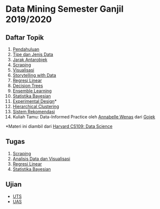 # Data Mining Semester Ganjil 2019/2020

## Daftar Topik

1. [Pendahuluan](01-intro.pdf)
2. [Tipe dan Jenis Data](02-data.pdf)
3. [Jarak Antarobjek](03-jarak.pdf)
4. [Scraping](04-scraping.pdf)
5. [Visualisasi](05-visualisasi.pdf)
6. [Storytelling with Data](https://docs.google.com/presentation/d/19JSt8f6iUpWnAIlEGTmbRFaPm9AHeZfXPrFDxIqcVpM/edit?usp=sharing)
7. [Regresi Linear](07-regresi.pdf)
8. [Decision Trees](08-dt.pdf)
9. [Ensemble Learning](09-ensemble.pdf)
10. [Statistika Bayesian](https://docs.google.com/presentation/d/1qG8yi3P9hbTzGhkUS-wpbNjjHSBZNQBk9K-VAH3JCRQ/edit?usp=sharing)
11. [Experimental Design](https://github.com/cs109/2015/raw/master/Lectures/22ExperimentalDesign.pdf)*
12. [Hierarchical Clustering](12-hierarchical.pdf)
13. [Sistem Rekomendasi](13-recsys.pdf)
14. Kuliah Tamu: Data-Informed Practice oleh [Annabelle Wenas](https://twitter.com/annabellewenas) dari [Gojek](https://www.gojek.com/)

*Materi ini diambil dari [Harvard CS109: Data Science](https://cs109.github.io/2015/)

## Tugas

1. [Scraping](tugas-1.pdf)
2. [Analisis Data dan Visualisasi](https://colab.research.google.com/github/aliakbars/uai-dm/blob/master/scripts/tugas2.ipynb)
3. [Regresi Linear](https://colab.research.google.com/github/aliakbars/uai-dm/blob/master/scripts/tugas3c.ipynb)
4. [Statistika Bayesian](https://colab.research.google.com/github/aliakbars/uai-dm/blob/master/scripts/tugas4c.ipynb)

## Ujian

* [UTS](exam/exam-2019.pdf)
* [UAS](exam/final-exam-2019.pdf)
